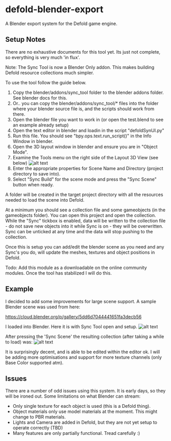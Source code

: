 # defold-blender-export
A Blender export system for the Defold game engine.

## Setup Notes
There are no exhaustive documents for this tool yet. Its just not complete, so everything is very much 'in flux'.

Note: The Sync Tool is now a Blender Only addon. This makes building Defold resource collections much simpler. 

To use the tool follow the guide below.

1. Copy the blender/addons/sync_tool folder to the blender addons folder. See blender docs for this. 
2. Or.. you can copy the blender/addons/sync_tool/* files into the folder where your blender source file is, and the scripts should work from there.
3. Open the blender file you want to work in (or open the test.blend to see an example already setup)
4. Open the text editor in blender and loadin in the script "defoldSynUI.py"
5. Run this file. You should see "bpy.ops.text.run_script()" in the Info Window in blender.
6. Open the 3D layout window in blender and ensure you are in "Object Mode". 
7. Examine the Tools menu on the right side of the Layout 3D View (see below)
![alt text](https://raw.githubusercontent.com/dlannan/defold-blender-export/main/images/sync-tool-2021-12-29_15-22.png)
8. Enter the appropriate properties for Scene Name and Directory (project directory to save into).
9. Select "Sync Build" for the scene mode and press the "Sync Scene" button when ready.

A folder will be created in the target project directory with all the resources needed to load the scene into Defold. 

At a minimum you should see a collection file and some gameobjects (in the gameobjects folder). You can open this project and open the collection. 
While the "Sync" tickbox is enabled, data will be written to the collection file - do not save new objects into it while Sync is on - they will be overwritten. 
Sync can be unticked at any time and the data will stop pushing to the collection.

Once this is setup you can add/edit the blender scene as you need and any Sync's you do, will update the meshes, textures and object positions in Defold.

Todo: Add this module as a downloadable on the online community modules. Once the tool has stabilized I will do this.

## Example
I decided to add some improvements for large scene support. A sample Blender scene was used from here:

https://cloud.blender.org/p/gallery/5dd6d7044441651fa3decb56

I loaded into Blender. Here it is with Sync Tool open and setup. 
![alt text](https://raw.githubusercontent.com/dlannan/defold-blender-export/main/images/sync-tool-2021-12-30_22-19.png)

After pressing the 'Sync Scene' the resulting collection (after taking a while to load) was:
![alt text](https://raw.githubusercontent.com/dlannan/defold-blender-export/main/images/sync-tool-2021-12-30_22-20.png)

It is surprisingly decent, and is able to be edited within the editor ok. 
I will be adding more optimisations and support for more texture channels (only Base Color supported atm).

## Issues
There are a number of odd issues using this system. It is early days, so they will be ironed out. 
Some limitations on what Blender can stream:
- Only single texture for each object is used (this is a Defold thing).
- Object materials only use model materials at the moment. This might change to PBR materials.
- Lights and Camera are added in Defold, but they are not yet setup to operate correctly (TBD)
- Many features are only partially functional. Tread carefully :)


